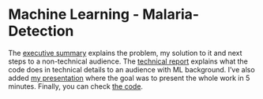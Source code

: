 # Machine Learning - Malaria-Detection

The [executive summary](https://github.com/eminebayar/Machine-Learning-Malaria-Detection/blob/main/Executive_Summary.pdf) explains the problem, my solution to it and next steps to a non-technical audience. The [technical report](https://github.com/eminebayar/Machine-Learning-Malaria-Detection/blob/main/Technical_Report.pdf) explains what the code does in technical details to an audience with ML background. I’ve also added [my presentation](https://github.com/eminebayar/Machine-Learning-Malaria-Detection/blob/main/Presentation.pdf) where the goal was to present the whole work in 5 minutes. Finally, you can check [the code](https://github.com/eminebayar/Machine-Learning-Malaria-Detection/blob/main/Code.ipynb).
